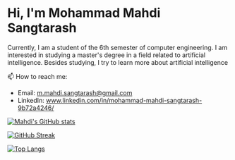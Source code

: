 # Hi, I'm Mohammad Mahdi Sangtarash
Currently, I am a student of the 6th semester of computer engineering. I am interested in studying a master's degree in a field related to artificial intelligence.
Besides studying, I try to learn more about artificial intelligence

📫 How to reach me:
* Email: m.mahdi.sangtarash@gmail.com
* LinkedIn: www.linkedin.com/in/mohammad-mahdi-sangtarash-9b72a4246/

[![Mahdi's GitHub stats](https://github-readme-stats.vercel.app/api?username=m-mahdi-sangtarash&show_icons=true&theme=dracula)](https://github.com/anuraghazra/github-readme-stats)

[![GitHub Streak](https://github-readme-streak-stats.herokuapp.com/?user=m-mahdi-sangtarash&theme=synthwave)](https://git.io/streak-stats)

[![Top Langs](https://github-readme-stats.vercel.app/api/top-langs/?username=m-mahdi-sangtarash&layout=compact&theme=cobalt)](https://github.com/anuraghazra/github-readme-stats)

